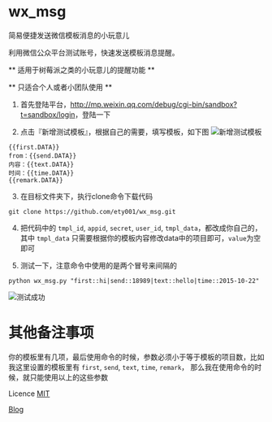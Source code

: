 # wx_msg

简易便捷发送微信模板消息的小玩意儿

利用微信公众平台测试账号，快速发送模板消息提醒。

** 适用于树莓派之类的小玩意儿的提醒功能 **

** 只适合个人或者小团队使用 **

1. 首先登陆平台，<http://mp.weixin.qq.com/debug/cgi-bin/sandbox?t=sandbox/login>，登陆一下

2. 点击『新增测试模板』，根据自己的需要，填写模板，如下图
![新增测试模板](https://raw.githubusercontent.com/ety001/wx_msg/master/img/wx_tmpl.png)
```
{{first.DATA}}
from：{{send.DATA}}
内容：{{text.DATA}}
时间：{{time.DATA}}
{{remark.DATA}}
```

3. 在目标文件夹下，执行clone命令下载代码
```
git clone https://github.com/ety001/wx_msg.git
```

4. 把代码中的 `tmpl_id`, `appid`, `secret`, `user_id`, `tmpl_data`，都改成你自己的，其中 `tmpl_data` 只需要根据你的模板内容修改data中的项目即可，`value`为空即可

5. 测试一下，注意命令中使用的是两个冒号来间隔的
```
python wx_msg.py "first::hi|send::18989|text::hello|time::2015-10-22"
```
![测试成功](https://raw.githubusercontent.com/ety001/wx_msg/master/img/wx.jpg)

# 其他备注事项

你的模板里有几项，最后使用命令的时候，参数必须小于等于模板的项目数，比如我这里设置的模板里有 `first`, `send`, `text`, `time`, `remark`， 那么我在使用命令的时候，就只能使用以上的这些参数

Licence [MIT](https://github.com/ety001/wx_msg/blob/master/LICENSE)

[Blog](http://www.domyself.me)
